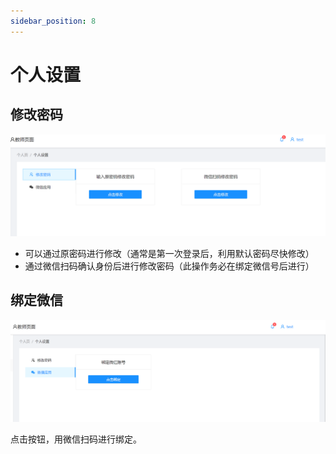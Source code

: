 ```yaml
---
sidebar_position: 8
---
```


# 个人设置

## 修改密码

![如图所示](./img/24.png)

- 可以通过原密码进行修改（通常是第一次登录后，利用默认密码尽快修改）
- 通过微信扫码确认身份后进行修改密码（此操作务必在绑定微信号后进行）

## 绑定微信

![如图所示](./img/25.png)

点击按钮，用微信扫码进行绑定。